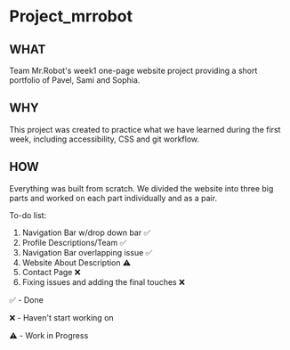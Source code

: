 # Project_mrrobot

## WHAT
Team Mr.Robot's week1 one-page website project providing a short portfolio of Pavel, Sami and Sophia.

## WHY
This project was created to practice what we have learned during the first week, including accessibility, CSS and git workflow.

## HOW
Everything was built from scratch. 
We divided the website into three big parts and worked on each part individually and as a pair.                











To-do list:

1) Navigation Bar w/drop down bar ✅
2) Profile Descriptions/Team ✅
3) Navigation Bar overlapping issue ✅
4) Website About Description ⚠️
5) Contact Page ❌
6) Fixing issues and adding the final touches ❌


✅ - Done

❌ - Haven't start working on

⚠️ - Work in Progress

